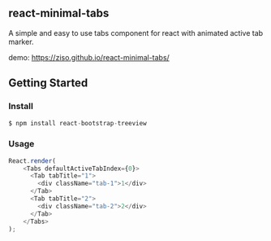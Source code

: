 ## react-minimal-tabs

A simple and easy to use tabs component for react with animated active tab marker.

demo: https://ziso.github.io/react-minimal-tabs/

## Getting Started

### Install
 
```javascript
$ npm install react-bootstrap-treeview
```

### Usage

```javascript
React.render(
    <Tabs defaultActiveTabIndex={0}>
      <Tab tabTitle="1">
        <div className="tab-1">1</div>
      </Tab>
      <Tab tabTitle="2">
        <div className="tab-2">2</div>
      </Tab>
    </Tabs>
);
```
